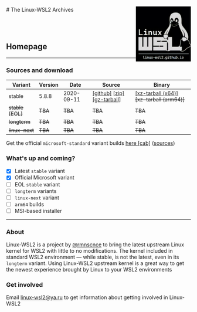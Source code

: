 <img src="images/image.png" width="150" title="WSL Avatar" align="right" /># The Linux-WSL2 Archives
<br>
<br>
<br>
<br>
## Homepage

---

### Sources and download 

 Variant | Version | Date | Source | Binary |
 --------|---------|------|--------|--------|
 stable | 5.8.8 | 2020-09-11 | [[github]](https://github.com/linux-wsl2/linux-stable/tree/linux-5.8.y) [[zip]](https://github.com/linux-wsl2/linux-stable/archive/v5.8.8.zip) [[gz-tarball]](https://github.com/linux-wsl2/linux-stable/archive/v5.8.8.tar.gz) | [[xz-tarball (x64)]](https://github.com/linux-wsl2/linux-stable/releases/download/v5.8.8/x64_linux-wsl2_5.8.8.tar.xz) ~~[xz-tarball (arm64)]~~
 ~~stable [EOL]~~ | ~~TBA~~ | ~~TBA~~ | ~~TBA~~ | ~~TBA~~ 
 ~~longterm~~ | ~~TBA~~ | ~~TBA~~ | ~~TBA~~ | ~~TBA~~ 
 ~~linux-next~~ | ~~TBA~~ | ~~TBA~~ | ~~TBA~~ | ~~TBA~~ 

Get the official `microsoft-standard` variant builds [here [cab]](https://www.catalog.update.microsoft.com/Search.aspx?q=Windows%20Subsystem%20for%20Linux%20Update) ([sources](https://github.com/microsoft/WSL2-Linux-Kernel))

### What's up and coming?
- [x] Latest `stable` variant
- [x] Official Microsoft variant
- [ ] EOL `stable` variant
- [ ] `longterm` variants
- [ ] `linux-next` variant
- [ ] `arm64` builds
- [ ] MSI-based installer

---
### About
Linux-WSL2 is a project by [@rmnscnce](https://www.github.com/rmnscnce) to bring the latest upstream Linux kernel for WSL2 with little to no modifications. The kernel included in standard WSL2 environment — while stable, is not the latest, even in its `longterm` variant. Using Linux-WSL2 upstream kernel is a great way to get the newest experience brought by Linux to your WSL2 environments

### Get involved
Email linux-wsl2@ya.ru to get information about getting involved in Linux-WSL2
